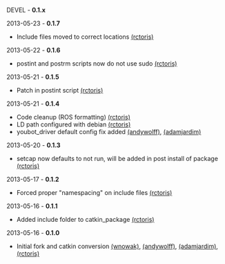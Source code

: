 DEVEL - **0.1.x**

2013-05-23 - **0.1.7**
 * Include files moved to correct locations [(rctoris)](https://github.com/rctoris/)

2013-05-22 - **0.1.6**
 * postint and postrm scripts now do not use sudo [(rctoris)](https://github.com/rctoris/)

2013-05-21 - **0.1.5**
 * Patch in postint script [(rctoris)](https://github.com/rctoris/)

2013-05-21 - **0.1.4**
 * Code cleanup (ROS formatting) [(rctoris)](https://github.com/rctoris/)
 * LD path configured with debian [(rctoris)](https://github.com/rctoris/)
 * youbot_driver default config fix added [(andywolff)](https://github.com/andywolff/), [(adamjardim)](https://github.com/adamjardim/)

2013-05-20 - **0.1.3**
 * setcap now defaults to not run, will be added in post install of package [(rctoris)](https://github.com/rctoris/)

2013-05-17 - **0.1.2**
 * Forced proper "namespacing" on include files [(rctoris)](https://github.com/rctoris/)

2013-05-16 - **0.1.1**
 * Added include folder to catkin_package [(rctoris)](https://github.com/rctoris/)

2013-05-16 - **0.1.0**
 * Initial fork and catkin conversion [(wnowak)](https://github.com/wnowak), [(andywolff)](https://github.com/andywolff/), [(adamjardim)](https://github.com/adamjardim/), [(rctoris)](https://github.com/rctoris/)
